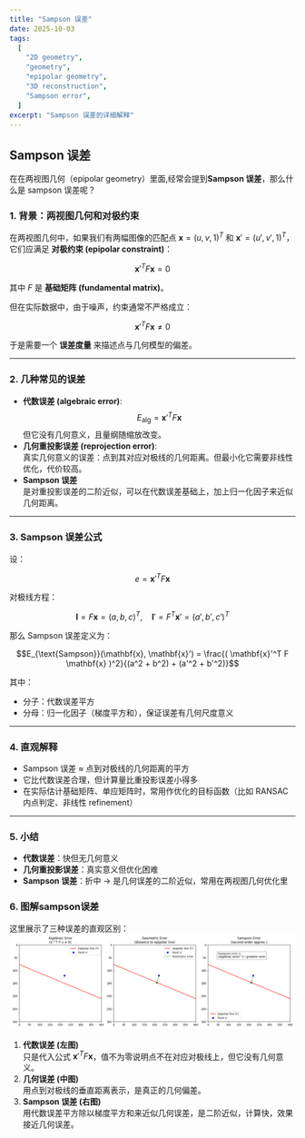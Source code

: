 ```yaml
---
title: "Sampson 误差"
date: 2025-10-03
tags:
  [
    "2D geometry",
    "geometry",
    "epipolar geometry",
    "3D reconstruction",
    "Sampson error",
  ]
excerpt: "Sampson 误差的详细解释"
---
```


## Sampson 误差

在在两视图几何（epipolar geometry）里面,经常会提到**Sampson 误差**，那么什么是 sampson 误差呢？

### 1. 背景：两视图几何和对极约束

在两视图几何中，如果我们有两幅图像的匹配点 $\mathbf{x} = (u, v, 1)^T$ 和 $\mathbf{x}' = (u', v', 1)^T$，它们应满足 **对极约束 (epipolar constraint)**：

$$\mathbf{x}'^T F \mathbf{x} = 0$$

其中 $F$ 是 **基础矩阵 (fundamental matrix)**。

但在实际数据中，由于噪声，约束通常不严格成立：

$$\mathbf{x}'^T F \mathbf{x} \neq 0$$

于是需要一个 **误差度量** 来描述点与几何模型的偏差。

---

### 2. 几种常见的误差

- **代数误差 (algebraic error)**:
  $$E_{\text{alg}} = \mathbf{x}'^T F \mathbf{x}$$
  但它没有几何意义，且量纲随缩放改变。
- **几何重投影误差 (reprojection error)**:  
   真实几何意义的误差：点到其对应对极线的几何距离。但最小化它需要非线性优化，代价较高。
- **Sampson 误差**  
   是对重投影误差的二阶近似，可以在代数误差基础上，加上归一化因子来近似几何距离。

---

### 3. Sampson 误差公式

设：

$$e = \mathbf{x}'^T F \mathbf{x}$$

对极线方程：

$$
\mathbf{l} = F \mathbf{x} = (a, b, c)^T, \quad
\mathbf{l}' = F^T \mathbf{x}' = (a', b', c')^T
$$

那么 Sampson 误差定义为：

$$E_{\text{Sampson}}(\mathbf{x}, \mathbf{x}') = \frac{( \mathbf{x}'^T F \mathbf{x} )^2}{(a^2 + b^2) + (a'^2 + b'^2)}$$

其中：

- 分子：代数误差平方
- 分母：归一化因子（梯度平方和），保证误差有几何尺度意义

---

### 4. 直观解释

- Sampson 误差 ≈ 点到对极线的几何距离的平方
- 它比代数误差合理，但计算量比重投影误差小得多
- 在实际估计基础矩阵、单应矩阵时，常用作优化的目标函数（比如 RANSAC 内点判定、非线性 refinement）

---

### 5. 小结

- **代数误差**：快但无几何意义
- **几何重投影误差**：真实意义但优化困难
- **Sampson 误差**：折中 → 是几何误差的二阶近似，常用在两视图几何优化里


### 6. 图解sampson误差


这里展示了三种误差的直观区别：
![sampson_error_compare](./sampson_error/f1.png)

1. **代数误差 (左图)**  
   只是代入公式 $\mathbf{x}'^T F \mathbf{x}$，值不为零说明点不在对应对极线上，但它没有几何意义。
2. **几何误差 (中图)**  
   用点到对极线的垂直距离表示，是真正的几何偏差。
3. **Sampson 误差 (右图)**  
   用代数误差平方除以梯度平方和来近似几何误差，是二阶近似，计算快，效果接近几何误差。


